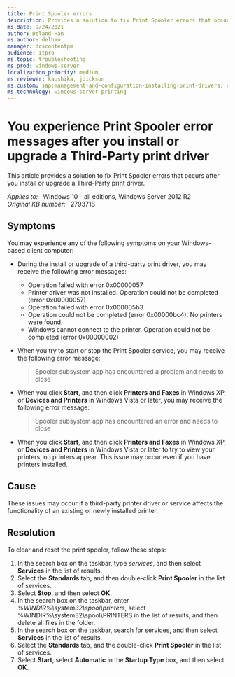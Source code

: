```yaml
---
title: Print Spooler errors
description: Provides a solution to fix Print Spooler errors that occurs after you install or upgrade a Third-Party print driver.
ms.date: 9/24/2021
author: Deland-Han
ms.author: delhan
manager: dcscontentpm
audience: itpro
ms.topic: troubleshooting
ms.prod: windows-server
localization_priority: medium
ms.reviewer: kaushika, jdickson
ms.custom: sap:management-and-configuration-installing-print-drivers, csstroubleshoot
ms.technology: windows-server-printing
---
```

# You experience Print Spooler error messages after you install or upgrade a Third-Party print driver

This article provides a solution to fix Print Spooler errors that occurs after you install or upgrade a Third-Party print driver.

_Applies to:_ &nbsp; Windows 10 - all editions, Windows Server 2012 R2  
_Original KB number:_ &nbsp; 2793718

## Symptoms

You may experience any of the following symptoms on your Windows-based client computer:

- During the install or upgrade of a third-party print driver, you may receive the following error messages:

  - Operation failed with error 0x00000057
  - Printer driver was not installed.  Operation could not be completed (error 0x00000057)
  - Operation failed with error 0x000005b3
  - Operation could not be completed (error 0x00000bc4). No printers were found.
  - Windows cannot connect to the printer. Operation could not be completed (error 0x00000002)

- When you try to start or stop the Print Spooler service, you may receive the following error message:

    > Spooler subsystem app has encountered a problem and needs to close

- When you click **Start**, and then click **Printers and Faxes** in Windows XP, or **Devices and Printers** in Windows Vista or later, you may receive the following error message:

    > Spooler subsystem app has encountered an error and needs to close

- When you click **Start**, and then click **Printers and Faxes** in Windows XP, or **Devices and Printers** in Windows Vista or later to try to view your printers, no printers appear.  This issue may occur even if you have printers installed.

## Cause

These issues may occur if a third-party printer driver or service affects the functionality of an existing or newly installed printer.

## Resolution

To clear and reset the print spooler, follow these steps:

1. In the search box on the taskbar, type *services*, and then select **Services** in the list of results.
2. Select the **Standards** tab, and then double-click **Print Spooler** in the list of services.
3. Select **Stop**, and then select **OK**.
4. In the search box on the taskbar, enter *%WINDIR%\system32\spool\printers*, select %WINDIR%\system32\spool\PRINTERS in the list of results, and then delete all files in the folder.
5. In the search box on the taskbar, search for services, and then select **Services** in the list of results.
6. Select the **Standards** tab, and the double-click **Print Spooler** in the list of services.
7. Select **Start**, select **Automatic** in the **Startup Type** box, and then select **OK**.
